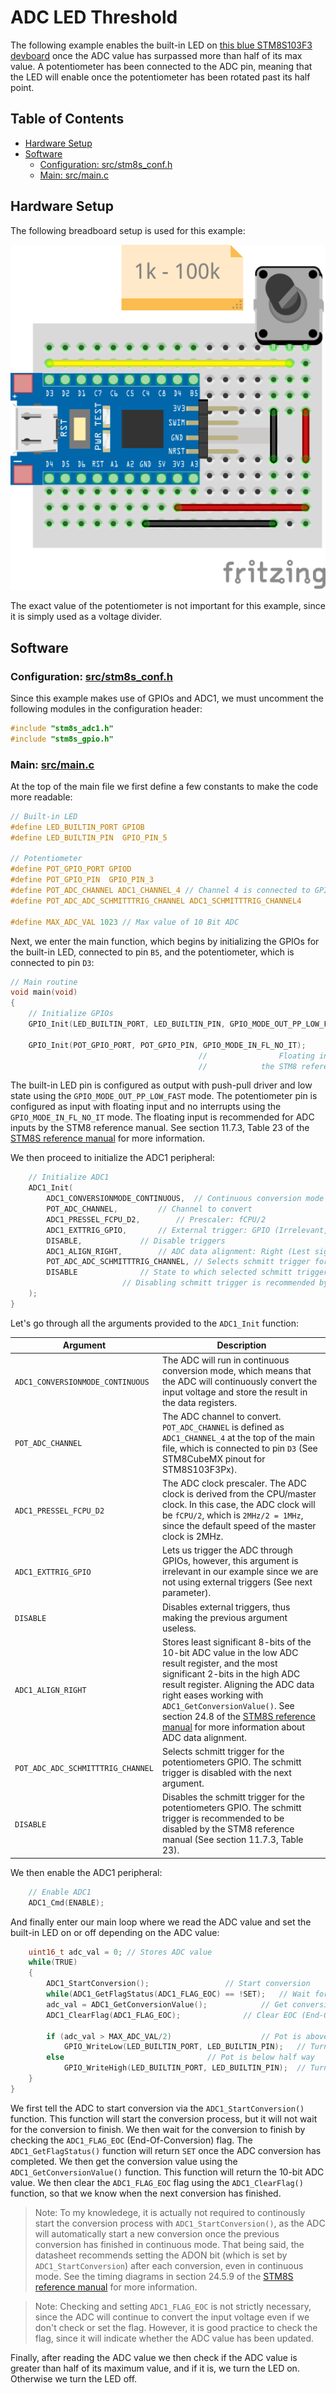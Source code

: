 # ADC LED Threshold <!-- omit in toc -->

The following example enables the built-in LED on [this blue STM8S103F3 devboard](https://www.aliexpress.com/item/1005004514078858.html?spm=a2g0o.productlist.main.7.5b6f20c9INeEUu&algo_pvid=e4ea4e0a-c28e-4b91-895d-2a02f8af5d90&algo_exp_id=e4ea4e0a-c28e-4b91-895d-2a02f8af5d90-3&pdp_ext_f=%7B%22sku_id%22%3A%2212000029432042609%22%7D&pdp_npi=2%40dis%21EUR%211.31%211.31%21%21%21%21%21%40211bf3f116631655842315357d071d%2112000029432042609%21sea&curPageLogUid=TCv6XDktNh7d) once the ADC value has surpassed more than half of its max value. A potentiometer has been connected to the ADC pin, meaning that the LED will enable once the potentiometer has been rotated past its half point.

## Table of Contents <!-- omit in toc -->

- [Hardware Setup](#hardware-setup)
- [Software](#software)
	- [Configuration: src/stm8s_conf.h](#configuration-srcstm8s_confh)
	- [Main: src/main.c](#main-srcmainc)

## Hardware Setup

The following breadboard setup is used for this example:

![setup](docs/setup.png)

The exact value of the potentiometer is not important for this example, since it is simply used as a voltage divider.

## Software

### Configuration: [src/stm8s_conf.h](src/stm8s_conf.h)

Since this example makes use of GPIOs and ADC1, we must uncomment the following modules in the configuration header:

```c
#include "stm8s_adc1.h"
#include "stm8s_gpio.h"
```

### Main: [src/main.c](src/main.c)

At the top of the main file we first define a few constants to make the code more readable:

```c
// Built-in LED
#define LED_BUILTIN_PORT GPIOB
#define LED_BUILTIN_PIN  GPIO_PIN_5

// Potentiometer
#define POT_GPIO_PORT GPIOD
#define POT_GPIO_PIN  GPIO_PIN_3
#define POT_ADC_CHANNEL ADC1_CHANNEL_4 // Channel 4 is connected to GPIO PD3 (See STM8CubeMX pinout for STM8S103F3Px)
#define POT_ADC_ADC_SCHMITTTRIG_CHANNEL ADC1_SCHMITTTRIG_CHANNEL4

#define MAX_ADC_VAL 1023 // Max value of 10 Bit ADC
```

Next, we enter the main function, which begins by initializing the GPIOs for the built-in LED, connected to pin `B5`, and the potentiometer, which is connected to pin `D3`:

```c
// Main routine
void main(void)
{
	// Initialize GPIOs
	GPIO_Init(LED_BUILTIN_PORT, LED_BUILTIN_PIN, GPIO_MODE_OUT_PP_LOW_FAST);  // Built-in LED: Output with push-pull, low level and 10MHz

	GPIO_Init(POT_GPIO_PORT, POT_GPIO_PIN, GPIO_MODE_IN_FL_NO_IT);		  // Potentiometer: Input with floating input and no interrupts
										  //                Floating input is recommended for ADC inputs by 
										  // 		    the STM8 reference manual (See section 11.7.3, Table 23)
```

The built-in LED pin is configured as output with push-pull driver and low state using the `GPIO_MODE_OUT_PP_LOW_FAST` mode.
The potentiometer pin is configured as input with floating input and no interrupts using the `GPIO_MODE_IN_FL_NO_IT` mode.
The floating input is recommended for ADC inputs by the STM8 reference manual. See section 11.7.3, Table 23 of the [STM8S reference manual](https://www.st.com/resource/en/reference_manual/cd00190271-stm8s-advanced-arm-based-8-bit-mcus-stmicroelectronics.pdf) for more information.

We then proceed to initialize the ADC1 peripheral:
```c
	// Initialize ADC1
	ADC1_Init(
		ADC1_CONVERSIONMODE_CONTINUOUS,  // Continuous conversion mode
		POT_ADC_CHANNEL,		 // Channel to convert
		ADC1_PRESSEL_FCPU_D2,		 // Prescaler: fCPU/2
		ADC1_EXTTRIG_GPIO,		 // External trigger: GPIO (Irrelevant, as we're disabling the trigger)
		DISABLE, 			 // Disable triggers
		ADC1_ALIGN_RIGHT,		 // ADC data alignment: Right (Lest significant 8 bits are in low register, most significant 2 bits in high register)
		POT_ADC_ADC_SCHMITTTRIG_CHANNEL, // Selects schmitt trigger for channel 4
		DISABLE				 // State to which selected schmitt trigger should be set to
						 // Disabling schmitt trigger is recommended by the STM8 reference manual (See section 11.7.3, Table 23)
	);
}
```

Let's go through all the arguments provided to the `ADC1_Init` function:

| Argument | Description |
| -------- | ----------- |
| `ADC1_CONVERSIONMODE_CONTINUOUS` | The ADC will run in continuous conversion mode, which means that the ADC will continuously convert the input voltage and store the result in the data registers.|
| `POT_ADC_CHANNEL` | The ADC channel to convert. `POT_ADC_CHANNEL` is defined as `ADC1_CHANNEL_4` at the top of the main file, which is connected to pin `D3` (See STM8CubeMX pinout for STM8S103F3Px).|
| `ADC1_PRESSEL_FCPU_D2` | The ADC clock prescaler. The ADC clock is derived from the CPU/master clock. In this case, the ADC clock will be `fCPU/2`, which is `2MHz/2 = 1MHz`, since the default speed of the master clock is 2MHz.|
| `ADC1_EXTTRIG_GPIO` | Lets us trigger the ADC through GPIOs, however, this argument is irrelevant in our example since we are not using external triggers (See next parameter). |
| `DISABLE` | Disables external triggers, thus making the previous argument useless. |
| `ADC1_ALIGN_RIGHT` | Stores least significant 8-bits of the 10-bit ADC value in the low ADC result register, and the most significant 2-bits in the high ADC result register. Aligning the ADC data right eases working with `ADC1_GetConversionValue()`. See section 24.8 of the [STM8S reference manual](https://www.st.com/resource/en/reference_manual/cd00190271-stm8s-advanced-arm-based-8-bit-mcus-stmicroelectronics.pdf) for more information about ADC data alignment. |
|`POT_ADC_ADC_SCHMITTTRIG_CHANNEL`|Selects schmitt trigger for the potentiometers GPIO. The schmitt trigger is disabled with the next argument.|
|`DISABLE`|Disables the schmitt trigger for the potentiometers GPIO. The schmitt trigger is recommended to be disabled by the STM8 reference manual (See section 11.7.3, Table 23).|


We then enable the ADC1 peripheral:
```c
	// Enable ADC1
	ADC1_Cmd(ENABLE);
```

And finally enter our main loop where we read the ADC value and set the built-in LED on or off depending on the ADC value:
```c
	uint16_t adc_val = 0; // Stores ADC value
	while(TRUE)
	{
		ADC1_StartConversion(); 				// Start conversion
		while(ADC1_GetFlagStatus(ADC1_FLAG_EOC) == !SET); 	// Wait for conversion to finish
		adc_val = ADC1_GetConversionValue(); 			// Get conversion value
		ADC1_ClearFlag(ADC1_FLAG_EOC); 				// Clear EOC (End-Of-Conversion) flag
		
		if (adc_val > MAX_ADC_VAL/2)					// Pot is above half way
			GPIO_WriteLow(LED_BUILTIN_PORT, LED_BUILTIN_PIN);	// Turn LED on
		else								// Pot is below half way
			GPIO_WriteHigh(LED_BUILTIN_PORT, LED_BUILTIN_PIN);	// Turn LED off
	}
}
```

We first tell the ADC to start conversion via the `ADC1_StartConversion()` function. This function will start the conversion process, but it will not wait for the conversion to finish. We then wait for the conversion to finish by checking the `ADC1_FLAG_EOC` (End-Of-Conversion) flag. The `ADC1_GetFlagStatus()` function will return `SET` once the ADC conversion has completed. We then get the conversion value using the `ADC1_GetConversionValue()` function. This function will return the 10-bit ADC value. We then clear the `ADC1_FLAG_EOC` flag using the `ADC1_ClearFlag()` function, so that we know when the next conversion has finished.

> Note: To my knowledege, it is actually not required to continously start the conversion process with `ADC1_StartConversion()`, as the ADC will automatically start a new conversion once the previous conversion has finished in continuous mode. That being said, the datasheet recommends setting the ADON bit (which is set by `ADC1_StartConversion`) after each conversion, even in continuous mode. See the timing diagrams in section 24.5.9 of the [STM8S reference manual](https://www.st.com/resource/en/reference_manual/cd00190271-stm8s-advanced-arm-based-8-bit-mcus-stmicroelectronics.pdf) for more information.

> Note: Checking and setting `ADC1_FLAG_EOC` is not strictly necessary, since the ADC will continue to convert the input voltage even if we don't check or set the flag. However, it is good practice to check the flag, since it will indicate whether the ADC value has been updated.

Finally, after reading the ADC value we then check if the ADC value is greater than half of its maximum value, and if it is, we turn the LED on. Otherwise we turn the LED off.